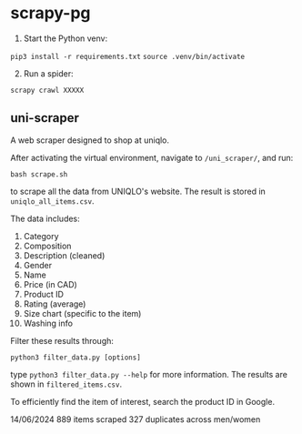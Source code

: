 # scrapy-pg

1. Start the Python venv:

`pip3 install -r requirements.txt`
`source .venv/bin/activate`

2. Run a spider:

`scrapy crawl XXXXX`

## uni-scraper

A web scraper designed to shop at uniqlo.

After activating the virtual environment, navigate to `/uni_scraper/`, and run:

`bash scrape.sh`

to scrape all the data from UNIQLO's website. The result is stored in `uniqlo_all_items.csv`.

The data includes:
1.	Category
2.	Composition
3.	Description (cleaned)
4.	Gender
5.	Name
6.	Price (in CAD)
7.	Product ID
8.	Rating (average)
9.	Size chart (specific to the item)
10.	Washing info 

Filter these results through:

`python3 filter_data.py [options]`

type `python3 filter_data.py --help` for more information. The results are shown in `filtered_items.csv`.

To efficiently find the item of interest, search the product ID in Google.

14/06/2024
889 items scraped
327 duplicates across men/women
